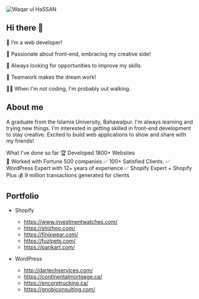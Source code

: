 ![Waqar ul HaSSAN](https://github.com/user-attachments/assets/c94833e8-8f44-4d97-a1fd-8e778013f0c9)


## Hi there 👋

🔭 I’m a web developer!

💫 Passionate about front-end, embracing my creative side!

👀 Always looking for opportunities to improve my skills.

🤝 Teamwork makes the dream work!

🚶‍♀️ When I'm not coding, I'm probably out walking.

## About me

A graduate from the Islamia University, Bahawalpur. I'm always learning and trying new things. I'm interested in getting skilled in front-end development to stay creative. Excited to build web applications to show and share with my friends!

What I've done so far
🏆 Developed 1800+ Websites<br/>
💎 Worked with Fortune 500 companies
✅ 100+ Satisfied Clients.
✅ WordPress Expert with 12+ years of experience
✅ Shopify Expert + Shopify Plus
💰 9 million transactions generated for clients

## Portfolio

- Shopify
  - https://www.investmentwatches.com/
  - https://shizhoo.com/
  - https://finixwear.com/
  - https://fuzipets.com/
  - https://parikart.com/

- WordPress
  - http://dartechservices.com/
  - https://continentalmortgage.ca/
  - https://encoretrucking.ca/
  - https://gnobiconsulting.com/
